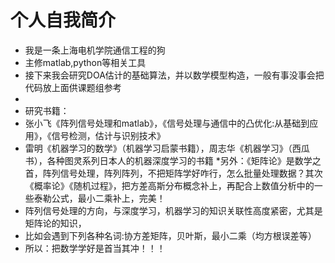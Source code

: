 # 个人自我简介
* 我是一条上海电机学院通信工程的狗
* 主修matlab,python等相关工具
* 接下来我会研究DOA估计的基础算法，并以数学模型构造，一般有事没事会把代码放上面供课题组参考
*
* 研究书籍：
* 张小飞《阵列信号处理和matlab》，《信号处理与通信中的凸优化:从基础到应用》，《信号检测，估计与识别技术》
* 雷明《机器学习的数学》（机器学习启蒙书籍），周志华《机器学习》（西瓜书），各种图灵系列日本人的机器深度学习的书籍
*另外：《矩阵论》是数学之首，阵列信号处理，阵列阵列，不把矩阵学好咋行，怎么批量处理数据？其次《概率论》《随机过程》，把方差高斯分布概念补上，再配合上数值分析中的一些泰勒公式，最小二乘补上，完美！
* 阵列信号处理的方向，与深度学习，机器学习的知识关联性高度紧密，尤其是矩阵论的知识，
* 比如会遇到下列各种名词:协方差矩阵，贝叶斯，最小二乘（均方根误差等）
* 所以：把数学学好是首当其冲！！！
